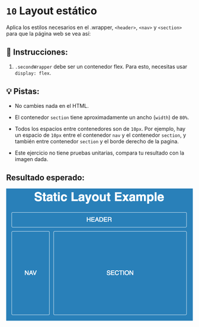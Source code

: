 # `10` Layout estático

Aplica los estilos necesarios en el .wrapper, `<header>`, `<nav>` y `<section>` para que la página web se vea así:

## 📝 Instrucciones:

1. `.secondWrapper` debe ser un contenedor flex. Para esto, necesitas usar `display: flex`.

## 💡 Pistas: 

- No cambies nada en el HTML.

- El contenedor `section` tiene aproximadamente un ancho (`width`) de `80%`.

- Todos los espacios entre contenedores son de `10px`. Por ejemplo, hay un espacio de `10px` entre el contenedor `nav` y el contenedor `section`, y también entre contenedor `section` y el borde derecho de la pagina.

- Este ejercicio no tiene pruebas unitarias, compara tu resultado con la imagen dada.

## Resultado esperado:

![Static Layout](../../.learn/assets/0B62fyP.png?raw=true)
